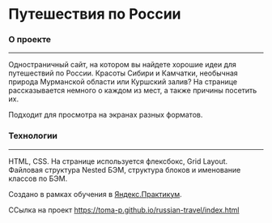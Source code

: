 # Путешествия по России

### О проекте
-------------
Одностраничный сайт, на котором вы найдете хорошие идеи для путешествий по России. Красоты Сибири и Камчатки, необычная природа Мурманской области или Куршский залив? На странице рассказывается немного о каждом из мест, а также причины посетить их. 

Подходит для просмотра на экранах разных форматов.

### Технологии
---------------
HTML, CSS.
На странице используется флексбокс, Grid Layout. 
Файловая структура Nested БЭМ, структура блоков и именование классов по БЭМ.

Создано в рамках обучения в [Яндекс.Практикум](https://practicum.yandex.ru/).

ССылка на проект https://toma-p.github.io/russian-travel/index.html

